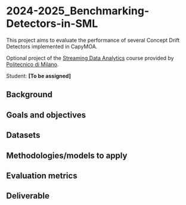 # 2024-2025_Benchmarking-Detectors-in-SML
This project aims to evaluate the performance of several Concept Drift Detectors implemented in CapyMOA.

Optional project of the [Streaming Data Analytics](http://emanueledellavalle.org/teaching/streaming-data-analytics-2023-24/) course provided by [Politecnico di Milano](https://www11.ceda.polimi.it/schedaincarico/schedaincarico/controller/scheda_pubblica/SchedaPublic.do?&evn_default=evento&c_classe=811164&polij_device_category=DESKTOP&__pj0=0&__pj1=d563c55e73c3035baf5b0bab2dda086b).

Student: **[To be assigned]**

## Background

## Goals and objectives

## Datasets

## Methodologies/models to apply

## Evaluation metrics

## Deliverable

